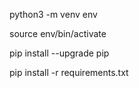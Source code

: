 python3 -m venv env

source env/bin/activate

pip install --upgrade pip

pip install -r requirements.txt
